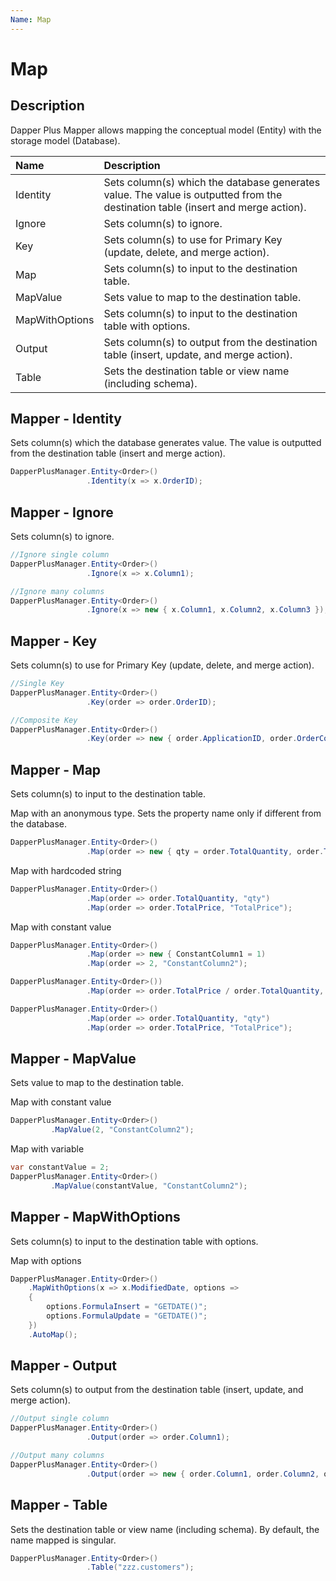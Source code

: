 ```yaml
---
Name: Map
---
```


# Map

## Description

Dapper Plus Mapper allows mapping the conceptual model (Entity) with the storage model (Database).


| Name	   | Description |
| :--------| :-----------|
|Identity	|Sets column(s) which the database generates value. The value is outputted from the destination table (insert and merge action).|
|Ignore	  |Sets column(s) to ignore.|
|Key	  |Sets column(s) to use for Primary Key (update, delete, and merge action).|
|Map	  |Sets column(s) to input to the destination table.|
|MapValue |Sets value to map to the destination table.|
|MapWithOptions	  |Sets column(s) to input to the destination table with options.|
|Output	  |Sets column(s) to output from the destination table (insert, update, and merge action).|
|Table	  |Sets the destination table or view name (including schema).|

## Mapper - Identity

Sets column(s) which the database generates value. The value is outputted from the destination table (insert and merge action).


```csharp
DapperPlusManager.Entity<Order>()
                 .Identity(x => x.OrderID);
```

## Mapper - Ignore

Sets column(s) to ignore.


```csharp
//Ignore single column
DapperPlusManager.Entity<Order>()
                 .Ignore(x => x.Column1);

//Ignore many columns
DapperPlusManager.Entity<Order>()
                 .Ignore(x => new { x.Column1, x.Column2, x.Column3 });
```

## Mapper - Key

Sets column(s) to use for Primary Key (update, delete, and merge action).


```csharp
//Single Key
DapperPlusManager.Entity<Order>()
                 .Key(order => order.OrderID);

//Composite Key
DapperPlusManager.Entity<Order>()
                 .Key(order => new { order.ApplicationID, order.OrderCode });
```

## Mapper - Map

Sets column(s) to input to the destination table. 

Map with an anonymous type. Sets the property name only if different from the database.


```csharp
DapperPlusManager.Entity<Order>()
                 .Map(order => new { qty = order.TotalQuantity, order.TotalPrice });
```

Map with hardcoded string


```csharp
DapperPlusManager.Entity<Order>()
                 .Map(order => order.TotalQuantity, "qty")
				 .Map(order => order.TotalPrice, "TotalPrice");
```

Map with constant value


```csharp
DapperPlusManager.Entity<Order>()
                 .Map(order => new { ConstantColumn1 = 1)
				 .Map(order => 2, "ConstantColumn2");
```


```csharp
DapperPlusManager.Entity<Order>())
                 .Map(order => order.TotalPrice / order.TotalQuantity, "AvgPrice2");

DapperPlusManager.Entity<Order>()
                 .Map(order => order.TotalQuantity, "qty")
				 .Map(order => order.TotalPrice, "TotalPrice");
```

## Mapper - MapValue
Sets value to map to the destination table.

Map with constant value


```csharp
DapperPlusManager.Entity<Order>()
		 .MapValue(2, "ConstantColumn2");
```

Map with variable


```csharp
var constantValue = 2;
DapperPlusManager.Entity<Order>()
		 .MapValue(constantValue, "ConstantColumn2");
```

## Mapper - MapWithOptions
Sets column(s) to input to the destination table with options.

Map with options


```csharp
DapperPlusManager.Entity<Order>()
	.MapWithOptions(x => x.ModifiedDate, options =>
	{
		options.FormulaInsert = "GETDATE()";
		options.FormulaUpdate = "GETDATE()";
	})
	.AutoMap();
```

	
## Mapper - Output

Sets column(s) to output from the destination table (insert, update, and merge action).


```csharp
//Output single column
DapperPlusManager.Entity<Order>()
                 .Output(order => order.Column1);

//Output many columns
DapperPlusManager.Entity<Order>()
                 .Output(order => new { order.Column1, order.Column2, order.Column3 });
```

## Mapper - Table

Sets the destination table or view name (including schema). By default, the name mapped is singular.


```csharp
DapperPlusManager.Entity<Order>()
                 .Table("zzz.customers");
```
